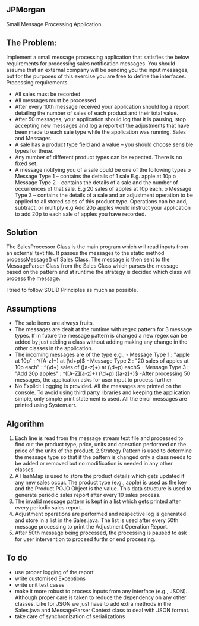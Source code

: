## JPMorgan
Small Message Processing Application

## The Problem:
Implement a small message processing application that satisfies the below requirements for processing sales notification messages. You should assume that an external company will be sending you the input messages, but for the purposes of this exercise you are free to define the interfaces.
Processing requirements
- All sales must be recorded
- All messages must be processed
- After every 10th message received your application should log a report detailing the number of sales of each product and their total value.
- After 50 messages, your application should log that it is pausing, stop accepting new messages and log a report of the adjustments that have been made to each sale type while the application was running.
Sales and Messages
- A sale has a product type field and a value – you should choose sensible types for these.
- Any number of different product types can be expected. There is no fixed set.
- A message notifying you of a sale could be one of the following types
	o Message Type 1 – contains the details of 1 sale E.g. apple at 10p
	o Message Type 2 – contains the details of a sale and the number of occurrences of that sale. E.g 20 sales of apples at 10p each.
	o Message Type 3 – contains the details of a sale and an adjustment operation to be applied to all stored sales of this product type. Operations can be add, subtract, or multiply e.g Add 20p apples would instruct your application to add 20p to each sale of apples you have recorded.
  
  
## Solution
 
The SalesProcessor Class is the main program which will read inputs from an external text file. It passes the messages to the static method processMessage() of Sales Class. The message is then sent to the MessageParser Class from the Sales Class which parses the message based on the pattern and at runtime the strategy is decided which class will process the message.

I tried to follow SOLID Principles as much as possible.
 
## Assumptions 
 
- The sale items are always fruits.
- The messages are dealt at the runtime with regex pattern for 3 message types. If in future the message pattern is changed a new regex can be added by just adding a class without adding making any change in the other classes in the application.
- The incoming messages are of the type e.g.; 
      - Message Type 1 : "apple at 10p"                   : ^([A-z]+) at (\\d+p)$
      - Message Type 2 : "20 sales of apples at 10p each" : ^(\\d+) sales of ([a-z]+) at (\\d+p) each$
      - Message Type 3 : "Add 20p apples"                 : ^([A-Z][a-z]+) (\\d+p) ([a-z]+)$
-After processing 50 messages, the application asks for user input to process further
- No Explicit Logging is provided. All the messages are printed on the console. To avoid using third party libraries and keeping the application simple, only simple print statement is used. All the error messages are printed using System.err.
 
## Algorithm
1. Each line is read from the message stream text file and processed to find out the product type, price, units and operation performed on the price of the units of the product.
2.Strategy Pattern is used to determine the message type so that if the pattern is changed only a class needs to be added or removed but no modification is needed in any other classes.
3. A HashMap is used to store the product details which gets updated if any new sales occur. The product type (e.g., apple) is used as the key and the Product POJO Object is the value. This data structure is used to generate periodic sales report after every 10 sales process.
4. The invalid message pattern is kept in a list which gets printed after every periodic sales report.
5. Adjustment operations are performed and respective log is generated and store in a list in the Sales.java. The list is used after every 50th message processing to print the Adjustment Operation Report.
6. After 50th message being processed, the processing is paused to ask for user intervention to proceed furthr or end processing.
   
## To do
- use proper logging of the report
- write customised Exceptions
- write unit test cases
- make it more robust to process inputs from any interface (e.g.,  JSON). Although proper care is taken to reduce the dependency on any other classes. Like for JSON we just have to add extra methods in the Sales.java and MessageParser Context class to deal with JSON format.
- take care of synchronization of serializations

